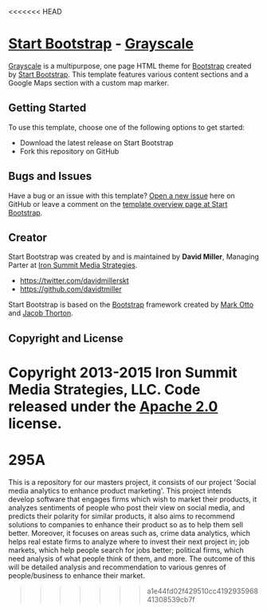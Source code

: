 <<<<<<< HEAD
# [Start Bootstrap](http://startbootstrap.com/) - [Grayscale](http://startbootstrap.com/template-overviews/grayscale/)

[Grayscale](http://startbootstrap.com/template-overviews/grayscale/) is a multipurpose, one page HTML theme for [Bootstrap](http://getbootstrap.com/) created by [Start Bootstrap](http://startbootstrap.com/). This template features various content sections and a Google Maps section with a custom map marker.

## Getting Started

To use this template, choose one of the following options to get started:
* Download the latest release on Start Bootstrap
* Fork this repository on GitHub

## Bugs and Issues

Have a bug or an issue with this template? [Open a new issue](https://github.com/IronSummitMedia/startbootstrap-grayscale/issues) here on GitHub or leave a comment on the [template overview page at Start Bootstrap](http://startbootstrap.com/template-overviews/grayscale/).

## Creator

Start Bootstrap was created by and is maintained by **David Miller**, Managing Parter at [Iron Summit Media Strategies](http://www.ironsummitmedia.com/).

* https://twitter.com/davidmillerskt
* https://github.com/davidtmiller

Start Bootstrap is based on the [Bootstrap](http://getbootstrap.com/) framework created by [Mark Otto](https://twitter.com/mdo) and [Jacob Thorton](https://twitter.com/fat).

## Copyright and License

Copyright 2013-2015 Iron Summit Media Strategies, LLC. Code released under the [Apache 2.0](https://github.com/IronSummitMedia/startbootstrap-grayscale/blob/gh-pages/LICENSE) license.
=======
# 295A
This is a repository for our masters project, it consists of our project 'Social media analytics to enhance product marketing'.  This project intends develop software that engages firms which wish to market their products, it analyzes sentiments of people who post their view on social media, and predicts their polarity for similar products, it also aims to recommend solutions to companies to enhance their product so as to help them sell better. Moreover, it focuses on areas such as, crime data analytics, which helps real estate firms to analyze where to invest their next project in; job markets, which help people search for jobs better; political firms, which need analysis of what people think of them, and more. The outcome of this will be detailed analysis and recommendation to various genres of people/business to enhance their market.
>>>>>>> a1e44fd02f429510cc419293596841308539cb7f
